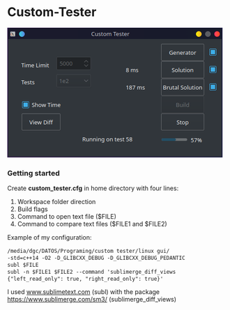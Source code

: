 # Custom-Tester

![Image of Yaktocat](https://github.com/dgc9715/Custom-Tester/blob/master/custom-tester.png)

### Getting started

Create **custom_tester.cfg** in home directory with four lines:

1. Workspace folder direction
1. Build flags
1. Command to open text file ($FILE)
1. Command to compare text files ($FILE1 and $FILE2)

Example of my configuration:

```
/media/dgc/DATOS/Programing/custom tester/linux gui/
-std=c++14 -O2 -D_GLIBCXX_DEBUG -D_GLIBCXX_DEBUG_PEDANTIC
subl $FILE
subl -n $FILE1 $FILE2 --command 'sublimerge_diff_views {"left_read_only": true, "right_read_only": true}'
```

I used www.sublimetext.com (subl) with the package https://www.sublimerge.com/sm3/ (sublimerge_diff_views)
